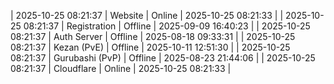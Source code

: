 | 2025-10-25 08:21:37 | Website | Online | 2025-10-25 08:21:33 |
| 2025-10-25 08:21:37 | Registration | Offline | 2025-09-09 16:40:23 |
| 2025-10-25 08:21:37 | Auth Server | Offline | 2025-08-18 09:33:31 |
| 2025-10-25 08:21:37 | Kezan (PvE) | Offline | 2025-10-11 12:51:30 |
| 2025-10-25 08:21:37 | Gurubashi (PvP) | Offline | 2025-08-23 21:44:06 |
| 2025-10-25 08:21:37 | Cloudflare | Online | 2025-10-25 08:21:33 |

